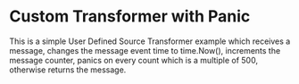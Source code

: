 # Custom Transformer with Panic

This is a simple User Defined Source Transformer example which receives a message, changes the message event time to time.Now(), increments the message counter, panics on every count which is a multiple of 500, otherwise returns the message.
